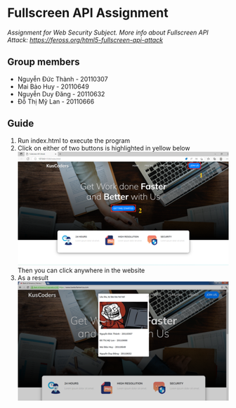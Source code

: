 # Fullscreen API Assignment
*Assignment for Web Security Subject. More info about Fullscreen API Attack: https://feross.org/html5-fullscreen-api-attack*
## Group members
* Nguyễn Đức Thành - 20110307
* Mai Bảo Huy - 20110649
* Nguyễn Duy Đăng - 20110632
* Đỗ Thị Mỹ Lan - 20110666
## Guide
1. Run index.html to execute the program
2. Click on either of two buttons is highlighted in yellow below
![alt](imgGuide.png)
Then you can click anywhere in the website
3. As a result 
![alt](imgResult.png)



